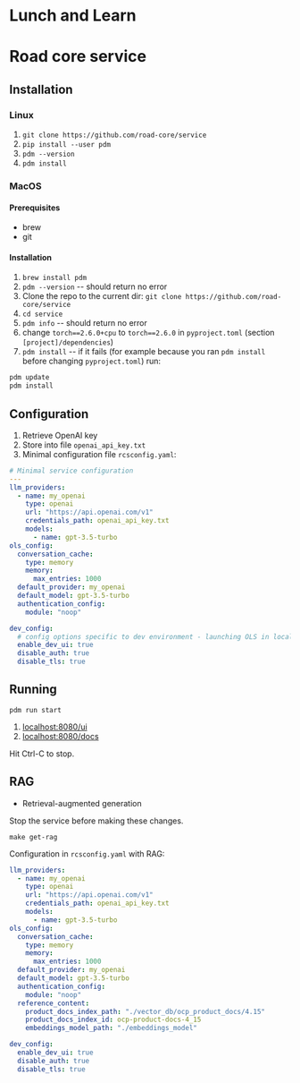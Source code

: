 # Lunch and Learn

# Road core service

## Installation

### Linux
1. `git clone https://github.com/road-core/service`
1. `pip install --user pdm`
1. `pdm --version`
1. `pdm install`

### MacOS
#### Prerequisites
- brew
- git
#### Installation
1. `brew install pdm`
1. `pdm --version` -- should return no error
1. Clone the repo to the current dir:
`git clone https://github.com/road-core/service`
1. `cd service`
1. `pdm info` -- should return no error
1. change `torch==2.6.0+cpu` to `torch==2.6.0` in `pyproject.toml` (section `[project]/dependencies`)
1. `pdm install` -- if it fails (for example because you ran `pdm install` before changing `pyproject.toml`) run:
```sh
pdm update
pdm install
```

## Configuration
1. Retrieve OpenAI key
1. Store into file `openai_api_key.txt`
1. Minimal configuration file `rcsconfig.yaml`:

```yaml
# Minimal service configuration
---
llm_providers:
  - name: my_openai
    type: openai
    url: "https://api.openai.com/v1"
    credentials_path: openai_api_key.txt
    models:
      - name: gpt-3.5-turbo
ols_config:
  conversation_cache:
    type: memory
    memory:
      max_entries: 1000
  default_provider: my_openai
  default_model: gpt-3.5-turbo
  authentication_config:
    module: "noop"

dev_config:
  # config options specific to dev environment - launching OLS in local
  enable_dev_ui: true
  disable_auth: true
  disable_tls: true

```

## Running

`pdm run start`

1. [localhost:8080/ui](localhost:8080/ui)
1. [localhost:8080/docs](localhost:8080/docs)

Hit Ctrl-C to stop.

## RAG

* Retrieval-augmented generation

Stop the service before making these changes.

`make get-rag`

Configuration in `rcsconfig.yaml` with RAG:

```yaml
llm_providers:
  - name: my_openai
    type: openai
    url: "https://api.openai.com/v1"
    credentials_path: openai_api_key.txt
    models:
      - name: gpt-3.5-turbo
ols_config:
  conversation_cache:
    type: memory
    memory:
      max_entries: 1000
  default_provider: my_openai
  default_model: gpt-3.5-turbo
  authentication_config:
    module: "noop"
  reference_content:
    product_docs_index_path: "./vector_db/ocp_product_docs/4.15"
    product_docs_index_id: ocp-product-docs-4_15
    embeddings_model_path: "./embeddings_model"

dev_config:
  enable_dev_ui: true
  disable_auth: true
  disable_tls: true
```


